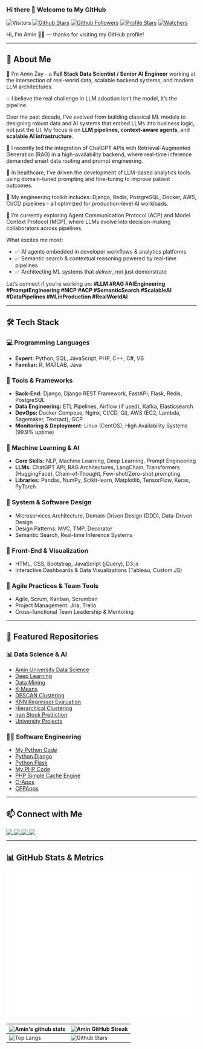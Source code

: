 ### Hi there 👋 Welcome to My GitHub

![Visitors](https://api.visitorbadge.io/api/visitors?path=https%3A%2F%2Fgithub.com%2Faminzayer%2Faminzayer&countColor=%23263759&style=plastic)
[![Github Stars](https://img.shields.io/github/stars/Devs-Dungeon?style=social)](https://github.com/aminzayer)
[![Github Followers](https://img.shields.io/github/followers/aminzayer?style=social)](https://github.com/aminzayer) 
[![Profile Stars](https://img.shields.io/github/stars/aminzayer?style=social)](https://github.com/aminzayer/aminzayer)
[![Watchers](https://img.shields.io/github/watchers/aminzayer/aminzayer?style=social)](https://github.com/aminzayer/aminzayer)

<div size='20px'>Hi, I'm Amin 👨‍💻 — thanks for visiting my GitHub profile!
</div>

---

## 🚀 About Me

🔭 I’m Amin Zay - a **Full Stack Data Scientist / Senior AI Engineer** working at the intersection of real-world data, scalable backend systems, and modern LLM architectures.

💡 I believe the real challenge in LLM adoption isn’t the model, it’s the pipeline.

Over the past decade, I’ve evolved from building classical ML models to designing robust data and AI systems that embed LLMs into business logic, not just the UI. My focus is on **LLM pipelines, context-aware agents**, and **scalable AI infrastructure**.

🔹 I recently led the integration of ChatGPT APIs with Retrieval-Augmented Generation (RAG) in a high-availability backend, where real-time inference demanded smart data routing and prompt engineering.

🔹 In healthcare, I’ve driven the development of LLM-based analytics tools using domain-tuned prompting and fine-tuning to improve patient outcomes.

🔹 My engineering toolkit includes: Django, Redis, PostgreSQL, Docker, AWS, CI/CD pipelines - all optimized for production-level AI workloads.

🧠 I’m currently exploring Agent Communication Protocol (ACP) and Model Context Protocol (MCP), where LLMs evolve into decision-making collaborators across pipelines.

What excites me most:
- ✅ AI agents embedded in developer workflows & analytics platforms  
- ✅ Semantic search & contextual reasoning powered by real-time pipelines  
- ✅ Architecting ML systems that *deliver*, not just demonstrate

Let’s connect if you’re working on:
**#LLM #RAG #AIEngineering #PromptEngineering #MCP #ACP #SemanticSearch #ScalableAI #DataPipelines #MLinProduction #RealWorldAI**

---

## 🛠️ Tech Stack

### 💻 Programming Languages
- **Expert:** Python, SQL, JavaScript, PHP, C++, C#, VB  
- **Familiar:** R, MATLAB, Java

### 🔧 Tools & Frameworks
- **Back-End:** Django, Django REST Framework, FastAPI, Flask, Redis, PostgreSQL  
- **Data Engineering:** ETL Pipelines, Airflow (if used), Kafka, Elasticsearch  
- **DevOps:** Docker Compose, Nginx, CI/CD, Git, AWS (EC2, Lambda, Sagemaker, Textract), GCP  
- **Monitoring & Deployment:** Linux (CentOS), High Availability Systems (99.9% uptime)

### 🤖 Machine Learning & AI
- **Core Skills:** NLP, Machine Learning, Deep Learning, Prompt Engineering  
- **LLMs:** ChatGPT API, RAG Architectures, LangChain, Transformers (HuggingFace), Chain-of-Thought, Few-shot/Zero-shot prompting  
- **Libraries:** Pandas, NumPy, Scikit-learn, Matplotlib, TensorFlow, Keras, PyTorch  

### 🧠 System & Software Design
- Microservices Architecture, Domain-Driven Design (DDD), Data-Driven Design  
- Design Patterns: MVC, TMP, Decorator  
- Semantic Search, Real-time Inference Systems

### 🎨 Front-End & Visualization
- HTML, CSS, Bootstrap, JavaScript (jQuery), D3.js  
- Interactive Dashboards & Data Visualizations (Tableau, Custom JS)

### 🧪 Agile Practices & Team Tools
- Agile, Scrum, Kanban, Scrumban  
- Project Management: Jira, Trello  
- Cross-functional Team Leadership & Mentoring

---

## 📂 Featured Repositories

### 📊 Data Science & AI

- [Amin University Data Science](https://github.com/aminzayer/Amin-University-Data-Science)
- [Deep Learning](https://github.com/aminzayer/Deep-Learning)
- [Data Mining](https://github.com/aminzayer/Data-Mining)
- [K-Means](https://github.com/aminzayer/K-Means)
- [DBSCAN Clustering](https://github.com/aminzayer/DBSCAN-Clustering-Python)
- [KNN Regressor Evaluation](https://github.com/aminzayer/KNN-Regressor-Evalution)
- [Hierarchical Clustering](https://github.com/aminzayer/Hiehierarchical-clustering)
- [Iran Stock Prediction](https://github.com/aminzayer/Iran-Stock-Prediction)
- [University Projects](https://github.com/aminzayer/University-Projects)

### 🧑‍💻 Software Engineering

- [My Python Code](https://github.com/aminzayer/My-Python-Code)
- [Python Django](https://github.com/aminzayer/Pyhton-Django)
- [Python Flask](https://github.com/aminzayer/Python-Flask)
- [My PHP Code](https://github.com/aminzayer/My-PHP-Code)
- [PHP Simple Cache Engine](https://github.com/aminzayer/PHP-Simple-Cache-Engine)
- [C-Apps](https://github.com/aminzayer/C-Apps)
- [CPPApps](https://github.com/aminzayer/CPPApps)

---

## 📫 Connect with Me

<a href='https://www.linkedin.com/in/aminzayeromali'> <img width='32px' align='center' src="https://raw.githubusercontent.com/rahulbanerjee26/githubAboutMeGenerator/main/icons/linked-in-alt.svg"/> </a> 
<a href='https://twitter.com/AminZayeromali'> <img width='32px' align='center' src="https://raw.githubusercontent.com/rahulbanerjee26/githubAboutMeGenerator/main/icons/twitter.svg"/> </a> 
<a href='https://aminzayer.ir/'> <img width='32px' align='center' src="https://raw.githubusercontent.com/rahulbanerjee26/githubAboutMeGenerator/main/icons/portfolio.png"/> </a> 
<a href='https://www.github.com/aminzayer'> <img width='32px' align='center' src="https://raw.githubusercontent.com/rahulbanerjee26/githubAboutMeGenerator/main/icons/github.svg"/> </a> 

---

## 📊 GitHub Stats & Metrics

![Metrics](https://raw.githubusercontent.com/aminzayer/aminzayer/main/github-metrics.svg)

![Amin's github stats](https://github-readme-stats.vercel.app/api?username=aminzayer&show_icons=true&theme=tokyonight) | ![Amin GitHub Streak](https://github-readme-streak-stats.herokuapp.com/?user=aminzayer&theme=tokyonight) |
| --- | --- |
| ![Top Langs](https://github-readme-stats.vercel.app/api/top-langs/?username=aminzayer&theme=tokyonight) | ![Github Stars](https://github-readme-stats.vercel.app/api?username=aminzayer&show_icons=true&locale=en&count_private=true&hide_rank=true&custom_title=My%20GitHub%20Stats&disable_animations=true&theme=tokyonight) |
